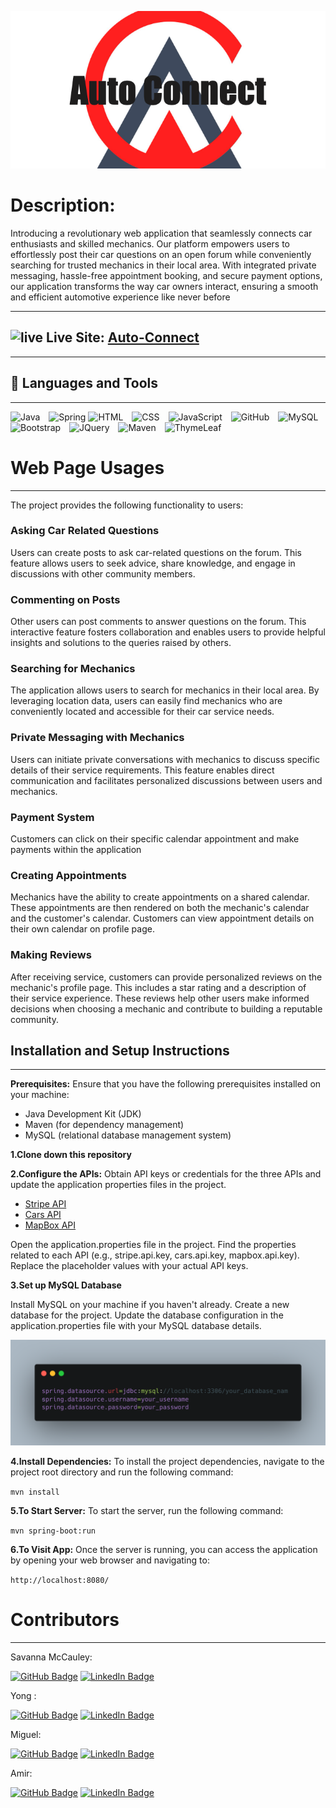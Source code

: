 <div style="text-align: center;">

![Auto_Connect.png](src/main/resources/static/img/Auto_Connect.png)
</div>

# Description:

Introducing a revolutionary web application that seamlessly connects car enthusiasts and skilled mechanics. Our platform
empowers users to effortlessly post their car questions on an open forum while conveniently searching for trusted
mechanics in their local area. With integrated private messaging, hassle-free appointment booking, and secure payment
options, our application transforms the way car owners interact, ensuring a smooth and efficient automotive experience
like never before
***


## <img alt="live" width="50px" src="https://img.icons8.com/?size=512&id=HAdDrhGGO64N&format=png"/> Live Site: [Auto-Connect](https://www.auto-connect.org)
***

## 🧰 Languages and Tools

***
<img alt="Java" width="60px" style="margin-right:10px;" src="https://cdn.jsdelivr.net/gh/devicons/devicon/icons/java/java-original.svg"/>
<img alt="Spring" width="60px " src="https://cdn.jsdelivr.net/gh/devicons/devicon/icons/spring/spring-original.svg" />
<img alt="HTML" width="60px" style="margin-right:10px;" src="https://cdn.jsdelivr.net/gh/devicons/devicon/icons/html5/html5-original-wordmark.svg" /> 
<img alt="CSS" width="60px" style="margin-right:10px;" src="https://cdn.jsdelivr.net/gh/devicons/devicon/icons/css3/css3-original-wordmark.svg" />
<img alt="JavaScript" width="60px" style="margin-right:10px;" src="https://cdn.jsdelivr.net/gh/devicons/devicon/icons/javascript/javascript-plain.svg" />
<img alt="GitHub" width="60px" style="margin-right:10px;" src="https://cdn.jsdelivr.net/gh/devicons/devicon/icons/github/github-original.svg" />
<img alt="MySQL" width="60px" style="margin-right:10px;" src="https://cdn.jsdelivr.net/gh/devicons/devicon/icons/mysql/mysql-original.svg" />
<img alt="Bootstrap" width="60px" style="margin-right:10px;" src="https://cdn.jsdelivr.net/gh/devicons/devicon/icons/bootstrap/bootstrap-original-wordmark.svg" />
<img alt="JQuery" width="60px" style="margin-right:10px;" src="https://cdn.jsdelivr.net/gh/devicons/devicon/icons/jquery/jquery-original-wordmark.svg" />
<img alt="Maven" width="60px" height="60" style="margin-right:10px;" src="https://i0.wp.com/blog.knoldus.com/wp-content/uploads/2021/09/maven.png?w=512&ssl=1"/>
<img alt="ThymeLeaf" width="60px" style="margin-right:10px;"src="https://www.thymeleaf.org/images/thymeleaf.png"/>


# Web Page Usages

***
The project provides the following functionality to users:

### Asking Car Related Questions

Users can create posts to ask car-related questions on the forum. This feature allows users to seek advice, share
knowledge, and engage in discussions with other community members.

### Commenting on Posts

Other users can post comments to answer questions on the forum. This interactive feature fosters collaboration and
enables users to provide helpful insights and solutions to the queries raised by others.

### Searching for Mechanics

The application allows users to search for mechanics in their local area. By leveraging location data, users can easily
find mechanics who are conveniently located and accessible for their car service needs.

### Private Messaging with Mechanics

Users can initiate private conversations with mechanics to discuss specific details of their service requirements. This
feature enables direct communication and facilitates personalized discussions between users and mechanics.

### Payment System

Customers can click on their specific calendar appointment and make payments within the application

### Creating Appointments

Mechanics have the ability to create appointments on a shared calendar. These appointments are then rendered on both the
mechanic's calendar and the customer's calendar. Customers can view appointment details on their own calendar on profile
page.

### Making Reviews

After receiving service, customers can provide personalized reviews on the mechanic's profile page. This includes a star
rating and a description of their service experience. These reviews help other users make informed decisions when
choosing a mechanic and contribute to building a reputable community.

## Installation and Setup Instructions

***

<strong>Prerequisites:</strong> Ensure that you have the following prerequisites installed on your machine:

* Java Development Kit (JDK)
* Maven (for dependency management)
* MySQL (relational database management system)

**1.Clone down this repository**

**2.Configure the APIs:** Obtain API keys or credentials for the three APIs and update the application properties files in
the project.

* [Stripe API](https://stripe.com/docs/keys)
* [Cars API](https://rapidapi.com/principalapis/api/car-data/pricing/)
* [MapBox API](https://www.mapbox.com/)

Open the application.properties file in the project.
Find the properties related to each API (e.g., stripe.api.key, cars.api.key, mapbox.api.key).
Replace the placeholder values with your actual API keys.

**3.Set up MySQL Database**

Install MySQL on your machine if you haven't already.
Create a new database for the project.
Update the database configuration in the application.properties file with your MySQL database details.

![carbon.png](src/main/resources/static/img/carbon.png)

**4.Install Dependencies:**
To install the project dependencies, navigate to the project root directory and run the following command:

`mvn install`

**5.To Start Server:**
To start the server, run the following command:

`mvn spring-boot:run`

**6.To Visit App:**
Once the server is running, you can access the application by opening your web browser and navigating to:

`http://localhost:8080/`


# Contributors

***
Savanna McCauley:

[![GitHub Badge](https://img.shields.io/badge/GitHub-100000?style=for-the-badge&logo=github&logoColor=white)](https://github.com/savannamccauley)  [![LinkedIn Badge](https://img.shields.io/badge/LinkedIn-0077B5?style=for-the-badge&logo=linkedin&logoColor=white)](https://www.linkedin.com/in/savanna-mccauley/)

Yong :

[![GitHub Badge](https://img.shields.io/badge/GitHub-100000?style=for-the-badge&logo=github&logoColor=white)](https://github.com/savannamccauley)  [![LinkedIn Badge](https://img.shields.io/badge/LinkedIn-0077B5?style=for-the-badge&logo=linkedin&logoColor=white)](https://www.linkedin.com/in/savanna-mccauley/)

Miguel:

[![GitHub Badge](https://img.shields.io/badge/GitHub-100000?style=for-the-badge&logo=github&logoColor=white)](https://github.com/savannamccauley)  [![LinkedIn Badge](https://img.shields.io/badge/LinkedIn-0077B5?style=for-the-badge&logo=linkedin&logoColor=white)](https://www.linkedin.com/in/savanna-mccauley/)

Amir:

[![GitHub Badge](https://img.shields.io/badge/GitHub-100000?style=for-the-badge&logo=github&logoColor=white)](https://github.com/savannamccauley)  [![LinkedIn Badge](https://img.shields.io/badge/LinkedIn-0077B5?style=for-the-badge&logo=linkedin&logoColor=white)](https://www.linkedin.com/in/savanna-mccauley/)






